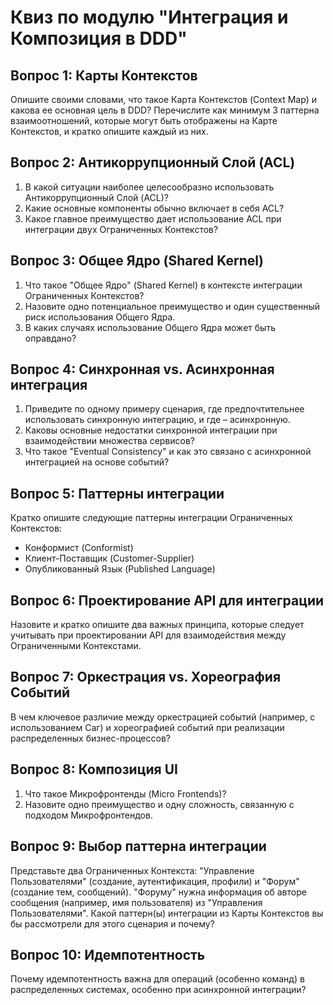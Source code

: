 # Квиз по модулю "Интеграция и Композиция в DDD"

## Вопрос 1: Карты Контекстов

Опишите своими словами, что такое Карта Контекстов (Context Map) и какова ее основная цель в DDD? Перечислите как минимум 3 паттерна взаимоотношений, которые могут быть отображены на Карте Контекстов, и кратко опишите каждый из них.

## Вопрос 2: Антикоррупционный Слой (ACL)

1.  В какой ситуации наиболее целесообразно использовать Антикоррупционный Слой (ACL)?
2.  Какие основные компоненты обычно включает в себя ACL?
3.  Какое главное преимущество дает использование ACL при интеграции двух Ограниченных Контекстов?

## Вопрос 3: Общее Ядро (Shared Kernel)

1.  Что такое "Общее Ядро" (Shared Kernel) в контексте интеграции Ограниченных Контекстов?
2.  Назовите одно потенциальное преимущество и один существенный риск использования Общего Ядра.
3.  В каких случаях использование Общего Ядра может быть оправдано?

## Вопрос 4: Синхронная vs. Асинхронная интеграция

1.  Приведите по одному примеру сценария, где предпочтительнее использовать синхронную интеграцию, и где – асинхронную.
2.  Каковы основные недостатки синхронной интеграции при взаимодействии множества сервисов?
3.  Что такое "Eventual Consistency" и как это связано с асинхронной интеграцией на основе событий?

## Вопрос 5: Паттерны интеграции

Кратко опишите следующие паттерны интеграции Ограниченных Контекстов:
*   Конформист (Conformist)
*   Клиент-Поставщик (Customer-Supplier)
*   Опубликованный Язык (Published Language)

## Вопрос 6: Проектирование API для интеграции

Назовите и кратко опишите два важных принципа, которые следует учитывать при проектировании API для взаимодействия между Ограниченными Контекстами.

## Вопрос 7: Оркестрация vs. Хореография Событий

В чем ключевое различие между оркестрацией событий (например, с использованием Саг) и хореографией событий при реализации распределенных бизнес-процессов?

## Вопрос 8: Композиция UI

1.  Что такое Микрофронтенды (Micro Frontends)?
2.  Назовите одно преимущество и одну сложность, связанную с подходом Микрофронтендов.

## Вопрос 9: Выбор паттерна интеграции

Представьте два Ограниченных Контекста: "Управление Пользователями" (создание, аутентификация, профили) и "Форум" (создание тем, сообщений). "Форуму" нужна информация об авторе сообщения (например, имя пользователя) из "Управления Пользователями". Какой паттерн(ы) интеграции из Карты Контекстов вы бы рассмотрели для этого сценария и почему?

## Вопрос 10: Идемпотентность

Почему идемпотентность важна для операций (особенно команд) в распределенных системах, особенно при асинхронной интеграции?
